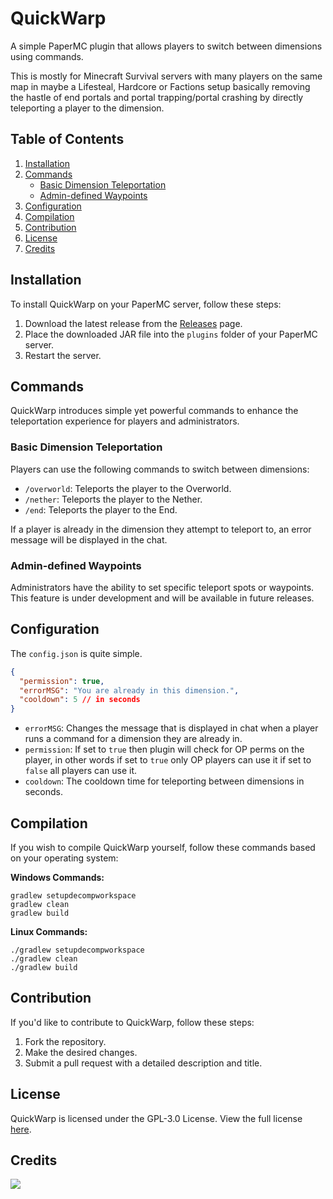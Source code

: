 # QuickWarp

A simple PaperMC plugin that allows players to switch between dimensions using commands.

This is mostly for Minecraft Survival servers with many players on the same map in maybe a Lifesteal, Hardcore or Factions setup basically removing the hastle of end portals and portal trapping/portal crashing by directly teleporting a player to the dimension.

## Table of Contents
1. [Installation](#installation)
2. [Commands](#commands)
    - [Basic Dimension Teleportation](#basic-dimension-teleportation)
    - [Admin-defined Waypoints](#admin-defined-waypoints)
3. [Configuration](#configuration)
4. [Compilation](#compilation)
5. [Contribution](#contribution)
6. [License](#license)
7. [Credits](#credits)

## Installation
To install QuickWarp on your PaperMC server, follow these steps:

1. Download the latest release from the [Releases](https://github.com/YourUsername/QuickWarp/releases) page.
2. Place the downloaded JAR file into the `plugins` folder of your PaperMC server.
3. Restart the server.

## Commands
QuickWarp introduces simple yet powerful commands to enhance the teleportation experience for players and administrators.

### Basic Dimension Teleportation
Players can use the following commands to switch between dimensions:

- `/overworld`: Teleports the player to the Overworld.
- `/nether`: Teleports the player to the Nether.
- `/end`: Teleports the player to the End.

If a player is already in the dimension they attempt to teleport to, an error message will be displayed in the chat.

### Admin-defined Waypoints
Administrators have the ability to set specific teleport spots or waypoints. This feature is under development and will be available in future releases.

## Configuration
The `config.json` is quite simple.
```json
{
  "permission": true,
  "errorMSG": "You are already in this dimension.",
  "cooldown": 5 // in seconds
}
```
- `errorMSG`: Changes the message that is displayed in chat when a player runs a command for a dimension they are already in.
- `permission`: If set to `true` then plugin will check for OP perms on the player, in other words if set to `true` only OP players can use it if set to `false` all players can use it.
- `cooldown`:  The cooldown time for teleporting between dimensions in seconds.

## Compilation
If you wish to compile QuickWarp yourself, follow these commands based on your operating system:

**Windows Commands:**
```batch
gradlew setupdecompworkspace
gradlew clean
gradlew build
```

**Linux Commands:**
```shell
./gradlew setupdecompworkspace
./gradlew clean
./gradlew build
```

## Contribution
If you'd like to contribute to QuickWarp, follow these steps:

1. Fork the repository.
2. Make the desired changes.
3. Submit a pull request with a detailed description and title.

## License
QuickWarp is licensed under the GPL-3.0 License. View the full license [here](LICENSE).

## Credits
<a href="https://github.com/PrimeTDMomega/QuickWarp/graphs/contributors">
  <img src="https://contrib.rocks/image?repo=PrimeTDMomega/QuickWarp" />
</a>
